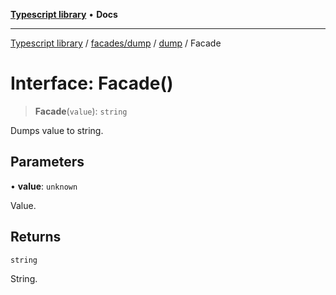 [**Typescript library**](../../../../../index.md) • **Docs**

***

[Typescript library](../../../../../modules.md) / [facades/dump](../../../index.md) / [dump](../index.md) / Facade

# Interface: Facade()

> **Facade**(`value`): `string`

Dumps value to string.

## Parameters

• **value**: `unknown`

Value.

## Returns

`string`

String.
